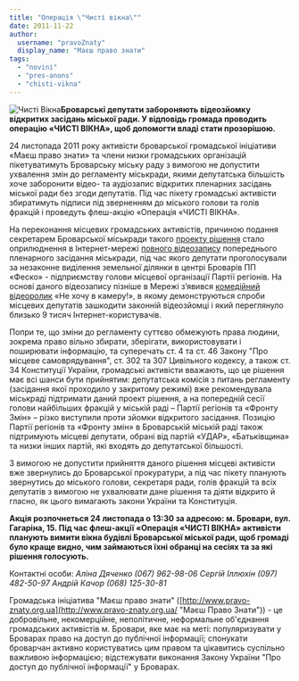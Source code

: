 ```yaml
---
title: "Операція \"Чисті вікна\""
date: 2011-11-22
author: 
  username: "pravoZnaty"
  display_name: "Маєш право знати"
tags: 
  - "novini"
  - "pres-anons"
  - "chisti-vikna"
---
```


![](https://mpz.brovary.org/wp-content/uploads/2011/11/Чисті-Вікна.jpg "Чисті Вікна")**Броварські депутати забороняють відеозйомку відкритих засідань міської ради. У відповідь громада проводить операцію «ЧИСТІ ВІКНА», щоб допомогти владі стати прозорішою.**

24 листопада 2011 року активісти броварської громадської ініціативи «Маєш право знати» та члени низки громадських організацій пікетуватимуть Броварську міську раду з вимогою не допустити ухвалення змін до регламенту міськради, якими депутатська більшість хоче заборонити відео- та аудіозапис відкритих пленарних засідань міської ради <!--more-->без згоди депутатів. Під час пікету громадські активісти збиратимуть підписи під зверненням до міського голови та голів фракцій і проведуть флеш-акцію «Операція «ЧИСТІ ВІКНА».

На переконання місцевих громадських активістів, причиною подання секретарем Броварської міськради такого [проекту рішення](http://www.slideshare.net/sergIlliukhin/ss-11064230 "Проект рішення про заборону відеозйомки") стало оприлюднення в Інтернет-мережі [повного відеозапису](http://www.youtube.com/watch?v=ddIoqCH2YTI&feature=related "Відеозапис сесійного засідання") попереднього пленарного засідання міськради, під час якого депутати проголосували за незаконне виділення земельної ділянки в центрі Броварів ПП «Феско» - підприємству голови місцевої організації Партії регіонів. На основі даного відеозапису пізніше в Мережі з’явився [комедійний відеоролик](http://www.youtube.com/watch?v=77lwLGI6AKQ "Комедія Не хочу в камеру") «Не хочу в камеру!», в якому демонструються спроби місцевих депутатів зашкодити законній відеозйомці і який переглянуло близько 9 тисяч Інтернет-користувачів.

Попри те, що зміни до регламенту суттєво обмежують права людини, зокрема право вільно збирати, зберігати, використовувати і поширювати інформацію, та суперечать ст. 4 та ст. 46 Закону "Про місцеве самоврядування", ст. 302 та 307 Цивільного кодексу, а також ст. 34 Конституції України, громадські активісти вважають, що це рішення має всі шанси бути прийнятим: депутатська комісія з питань регламенту (засідання якої проходило у закритому режимі) вже рекомендувала міськраді підтримати даний проект рішення, а на попередній сесії голови найбільших фракцій у міській раді – Партії регіонів та «Фронту Змін» – різко виступили проти зйомки відкритого засідання. Позицію Партії регіонів та «Фронту змін» в Броварській міській раді також підтримують місцеві депутати, обрані від партій «УДАР», «Батьківщина» та низки інших партій, які входять до депутатської більшості.

З вимогою не допустити прийняття даного рішення місцеві активісти вже звернулись до Броварської прокуратури, а під час пікету планують звернутись до міського голови, секретаря ради, голів фракцій та всіх депутатів з вимогою не ухвалювати дане рішення та діяти відкрито й гласно, як цього вимагають закони України та Конституція.

**Акція розпочнеться 24 листопада о 13:30 за адресою: м. Бровари, вул. Гагаріна, 15. Під час флеш-акції «Операція «ЧИСТІ ВІКНА» активісти планують вимити вікна будівлі Броварської міської ради, щоб громаді було краще видно, чим займаються їхні обранці на сесіях та за які рішення голосують.**

Контактні особи: _Аліна Дяченко (067) 962-98-06 Сергій Іллюхін (097) 482-50-97 Андрій Качор (068) 125-30-81_

Громадська ініціатива "Маєш право знати" ([http://www.pravo-znaty.org.ua](http://www.pravo-znaty.org.ua/ "Маєш Право Знати")) - це добровільне, некомерційне, неполітичне, неформальне об'єднання громадських активістів м. Бровари, яке має на меті: популяризувати у Броварах право на доступ до публічної інформації; спонукати броварчан активно користуватись цим правом та цікавитись суспільно важливою інформацією; відстежувати виконання Закону України "Про доступ до публічної інформації" у Броварах.
